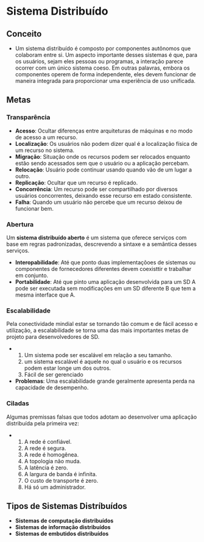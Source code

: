 # Sistema Distribuído

## Conceito
* Um sistema distribuído é composto por componentes autônomos que colaboram entre si. 
Um aspecto importante desses sistemas é que, para os usuários, sejam eles pessoas ou programas, 
a interação parece ocorrer com um único sistema coeso. 
Em outras palavras, embora os componentes operem de forma independente, 
eles devem funcionar de maneira integrada para proporcionar uma experiência de uso unificada.

## Metas

### Transparência
* **Acesso**: Ocultar diferenças entre arquiteturas de máquinas e no modo de acesso a um recurso.
* **Localização**: Os usuários não podem dizer qual é a localização física de um recurso no sistema.
* **Migração**: Situação onde os recursos podem ser relocados enquanto estão sendo acessados sem que o usuário ou a aplicação percebam.
* **Relocação**: Usuário pode continuar usando quando vão de um lugar a outro.
* **Replicação**: Ocultar que um recurso é replicado.
* **Concorrência**: Um recurso pode ser compartilhado por diversos usuários concorrentes, deixando esse recurso em estado consistente.
* **Falha**: Quando um usuário não percebe que um recurso deixou de funcionar bem.

### Abertura
Um **sistema distribuído aberto** é um sistema que oferece serviços com base em regras padronizadas, descrevendo a sintaxe e a semântica desses serviços.
* **Interopabilidade**: Até que ponto duas implementaçõoes de sistemas ou componentes de fornecedores diferentes devem coexisttir e trabalhar em conjunto.
* **Portabilidade**: Até que pinto uma aplicação desenvolvida para um SD A pode ser executada sem modificações em um SD diferente B que tem a mesma interface que A.

### Escalabilidade
Pela conectividade mindial estar se tornando tão comum e de fácil acesso e utilização, a escalabilidade se torna uma das mais importantes metas de projeto para desenvolvedores de SD.
* 1. Um sistema pode ser escalável em relação a seu tamanho.
  2. um sistema escalável é aquele no qual o usuário e os recursos podem estar longe um dos outros.
  3. Fácil de ser gerenciado
* **Problemas**: Uma escalabilidade grande geralmente apresenta perda na capacidade de desempenho.

### Ciladas
Algumas premissas falsas que todos adotam ao desenvolver uma aplicação distribuída pela primeira vez:
* 1. A rede é confiável.
  2. A rede é segura.
  3. A rede é homogênea.
  4. A topologia não muda.
  5. A latência é zero.
  6. A largura de banda é infinita.
  7. O custo de transporte é zero.
  8. Há só um administrador.
     
## Tipos de Sistemas Distríbuídos
* **Sistemas de computação distribuídos** 
* **Sistemas de informação distribuídos**
* **Sistemas de embutidos distribuídos**
  
